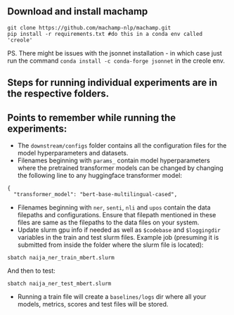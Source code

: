 ## Download and install machamp

```
git clone https://github.com/machamp-nlp/machamp.git
pip install -r requirements.txt #do this in a conda env called 'creole'
```
PS. There might be issues with the jsonnet installation - in which case just run the command `conda install -c conda-forge jsonnet` in the creole env.

## Steps for running individual experiments are in the respective folders.

## Points to remember while running the experiments:
- The `downstream/configs` folder contains all the configuration files for the model hyperparameters and datasets. 
- Filenames beginning with `params_` contain model hyperparameters where the pretrained transformer models can be changed by changing the following line to any huggingface transformer model:
```
{
  "transformer_model": "bert-base-multilingual-cased",
```
- Filenames beginning with `ner`, `senti`, `nli` and `upos` contain the data filepaths and configurations. Ensure that filepath mentioned in these files are same as the filepaths to the data files on your system.
- Update slurm gpu info if needed as well as `$codebase` and `$loggingdir` variables in the train and test slurm files. Example job (presuming it is submitted from inside the folder where the slurm file is located):
```
sbatch naija_ner_train_mbert.slurm
```
And then to test:
```
sbatch naija_ner_test_mbert.slurm
```
- Running a train file will create a `baselines/logs` dir where all your models, metrics, scores and test files will be stored.
